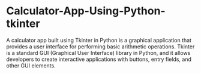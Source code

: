 # Calculator-App-Using-Python-tkinter
A calculator app built using Tkinter in Python is a graphical application that provides a user interface for performing basic arithmetic operations. Tkinter is a standard GUI (Graphical User Interface) library in Python, and it allows developers to create interactive applications with buttons, entry fields, and other GUI elements.
